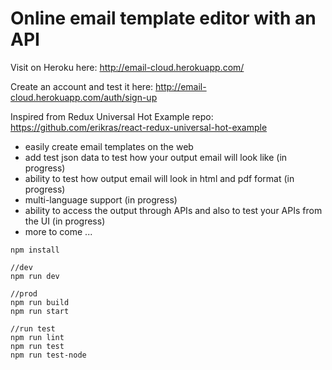 # Online email template editor with an API

Visit on Heroku here: 
http://email-cloud.herokuapp.com/

Create an account and test it here: 
http://email-cloud.herokuapp.com/auth/sign-up

Inspired from Redux Universal Hot Example repo: 
https://github.com/erikras/react-redux-universal-hot-example

- easily create email templates on the web
- add test json data to test how your output email will look like (in progress)
- ability to test how output email will look in html and pdf format (in progress)
- multi-language support (in progress)
- ability to access the output through APIs and also to test your APIs from the UI (in progress)
- more to come ...

```
npm install

//dev
npm run dev

//prod
npm run build
npm run start

//run test
npm run lint
npm run test
npm run test-node
```